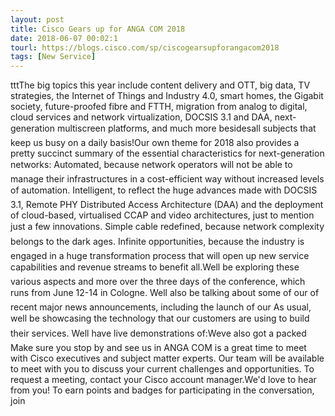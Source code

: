 ```yaml
---
layout: post
title: Cisco Gears up for ANGA COM 2018
date: 2018-06-07 00:02:1
tourl: https://blogs.cisco.com/sp/ciscogearsupforangacom2018
tags: [New Service]
---
```

tttThe big topics this year include content delivery and OTT, big data, TV strategies, the Internet of Things and Industry 4.0, smart homes, the Gigabit society, future-proofed fibre and FTTH, migration from analog to digital, cloud services and network virtualization, DOCSIS 3.1 and DAA, next-generation multiscreen platforms, and much more besidesall subjects that keep us busy on a daily basis!Our own theme for 2018 also provides a pretty succinct summary of the essential characteristics for next-generation networks: Automated, because network operators will not be able to manage their infrastructures in a cost-efficient way without increased levels of automation. Intelligent, to reflect the huge advances made with DOCSIS 3.1, Remote PHY Distributed Access Architecture (DAA) and the deployment of cloud-based, virtualised CCAP and video architectures, just to mention just a few innovations. Simple cable redefined, because network complexity belongs to the dark ages. Infinite opportunities, because the industry is engaged in a huge transformation process that will open up new service capabilities and revenue streams to benefit all.Well be exploring these various aspects and more over the three days of the conference, which runs from June 12-14 in Cologne. Well also be talking about some of our of recent major news announcements, including the launch of our As usual, well be showcasing the technology that our customers are using to build their services. Well have live demonstrations of:Weve also got a packed Make sure you stop by and see us in ANGA COM is a great time to meet with Cisco executives and subject matter experts. Our team will be available to meet with you to discuss your current challenges and opportunities. To request a meeting, contact your Cisco account manager.We'd love to hear from you! To earn points and badges for participating in the conversation, join 